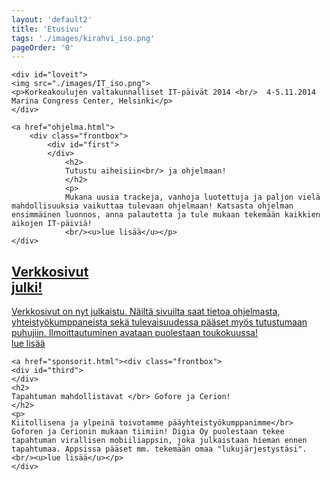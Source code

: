 ```yaml
---
layout: 'default2'
title: 'Etusivu'
tags: './images/kirahvi_iso.png'
pageOrder: '0'
---
```

<div class="pageupper">

	<div id="loveit">
	<img src="./images/IT_iso.png">
	<p>Korkeakoulujen valtakunnalliset IT-päivät 2014 <br/>  4-5.11.2014 Marina Congress Center, Helsinki</p>
	</div>
</div>


<div class="pagelower" class="clearfix">

	<a href="ohjelma.html">
		<div class="frontbox">
			<div id="first">
			</div>
				<h2>
				Tutustu aiheisiin<br/> ja ohjelmaan!
				</h2>
				<p>
				Mukana uusia trackeja, vanhoja luotettuja ja paljon vielä  mahdollisuuksia vaikuttaa tulevaan ohjelmaan! Katsasta ohjelman ensimmäinen luonnos, anna palautetta ja tule mukaan tekemään kaikkien aikojen IT-päiviä!
				<br/><u>lue lisää</u></p>
	</div>
</a>

<a href="uutiset/sivuauki.html">
		<div class="frontbox">
			<div id="second">
				</div>
				<h2>
				Verkkosivut</br> julki!
				</h2>
				<p>
				Verkkosivut on nyt julkaistu. Näiltä sivuilta saat tietoa ohjelmasta, yhteistyökumppaneista sekä tulevaisuudessa pääset myös tutustumaan puhujiin. Ilmoittautuminen avataan puolestaan toukokuussa!
				<br/><u>lue lisää</u></p>
	</div>
</a>



	<a href="sponsorit.html"><div class="frontbox">
	<div id="third">
	</div>
	<h2>
	Tapahtuman mahdollistavat </br> Gofore ja Cerion! 
	</h2>
	<p>
	Kiitollisena ja ylpeinä toivotamme pääyhteistyökumppanimme</br> Goforen ja Cerionin mukaan tiimiin! Digia Oy puolestaan tekee tapahtuman virallisen mobiiliappsin, joka julkaistaan hieman ennen tapahtumaa. Appsissa pääset mm. tekemään omaa "lukujärjestystäsi". 
	<br/><u>lue lisää</u></p>
	</div>
</a>
<!--	<a href="puhujat.html">
<div class="frontbox">
	<div id="first">
	</div>
	<h2>
	Pääyhteistyö-<br/>kumppaneina</br> Gofore ja Cerion! 
	</h2>
	<p>
	Kiitollisena ja ylpeinä toivotamme pääyhteistyökumppanimme</br> Goforen ja Cerionin mukaan tiimiin! Digia Oy puolestaan tekee tapahtuman virallisen mobiiliappsin, joka julkaistaan hieman ennen tapahtumaa. Appsissa pääset tekemään omaa "lukujärjestystäsi". 
	</p>
	</div></a>-->
</div>
